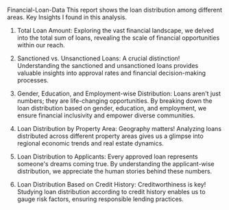 Financial-Loan-Data
This report shows the loan distribution among different areas.
Key Insights I found in this analysis.
1) Total Loan Amount: Exploring the vast financial landscape, we delved into the total sum of loans, revealing the scale of financial opportunities within our reach.

2) Sanctioned vs. Unsanctioned Loans: A crucial distinction! Understanding the sanctioned and unsanctioned loans provides valuable insights into approval rates and financial decision-making processes.

3) Gender, Education, and Employment-wise Distribution: Loans aren't just numbers; they are life-changing opportunities. By breaking down the loan distribution based on gender, education, and employment, we ensure financial inclusivity and empower diverse communities.

4) Loan Distribution by Property Area: Geography matters! Analyzing loans distributed across different property areas gives us a glimpse into regional economic trends and real estate dynamics.

5) Loan Distribution to Applicants: Every approved loan represents someone's dreams coming true. By understanding the applicant-wise distribution, we appreciate the human stories behind these numbers.

6) Loan Distribution Based on Credit History: Creditworthiness is key! Studying loan distribution according to credit history enables us to gauge risk factors, ensuring responsible lending practices.
